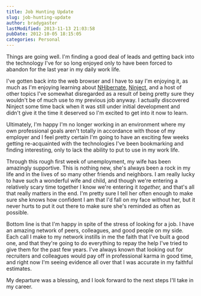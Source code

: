```yaml
---
title: Job Hunting Update
slug: job-hunting-update
author: bradygaster
lastModified: 2013-11-13 21:03:58
pubDate: 2012-10-05 18:15:05
categories: Personal
---
```


<p>Things are going well. I&apos;m finding a good deal of leads and getting back into the technology I&apos;ve for so long enjoyed only to have been forced to abandon for the last year in my daily work life.</p>
<p>I&apos;ve gotten back into the web browser and I have to say I&apos;m enjoying it, as much as I&apos;m enjoying learning about
  <a href="http://www.hibernate.org/343.html" title="NHibernate">NHibernate</a>,
  <a href="http://ninject.org/" title="Ninject">Ninject</a>, and a host of other topics I&apos;ve somewhat disregarded as a result of being pretty sure they wouldn&apos;t be of much use to my previous job anyway. I actually discovered Ninject some time back when it was still under initial development and didn&apos;t
  give it the time it deserved so I&apos;m excited to get into it now to learn.</p>
<p>Ultimately, I&apos;m happy I&apos;m no longer working in an environment where my own professional goals aren&apos;t totally in accordance with those of my employer and I feel pretty certain I&apos;m going to have an exciting few weeks getting re-acquainted with the technologies
  I&apos;ve been bookmarking and finding interesting, only to lack the ability to put to use in my work life.</p>
<p>Through this rough first week of unemployment, my wife has been amazingly supportive. This is nothing new, she&apos;s always been a rock in my life and in the lives of so many other friends and neighbors. I am really lucky to have such a wonderful wife and
  child, and though we&apos;re entering a relatively scary time together I know we&apos;re entering it <em>together, </em> and that&apos;s all that really matters in the end. I&apos;m pretty sure I tell her often enough to make sure she knows how confident I am that I&apos;d fall
  on my face without her, but it never hurts to put it out there to make sure she&apos;s reminded as often as possible.&#xA0;</p>
<p>Bottom line is that I&apos;m happy in spite of the stress of looking for a job. I have an amazing network of peers, colleagues, and good people on my side. Each call I make to my network instills in me the faith that I&apos;ve built a good one, and that they&apos;re
  going to do everything to repay the help I&apos;ve tried to give them for the past few years. I&apos;ve always known that looking out for recruiters and colleagues would pay off in professional karma in good time, and right now I&apos;m seeing evidence all over that
  I was accurate in my faithful estimates.</p>
<p>My departure was a blessing, and I look forward to the next steps I&apos;ll take in my career.&#xA0;</p>
